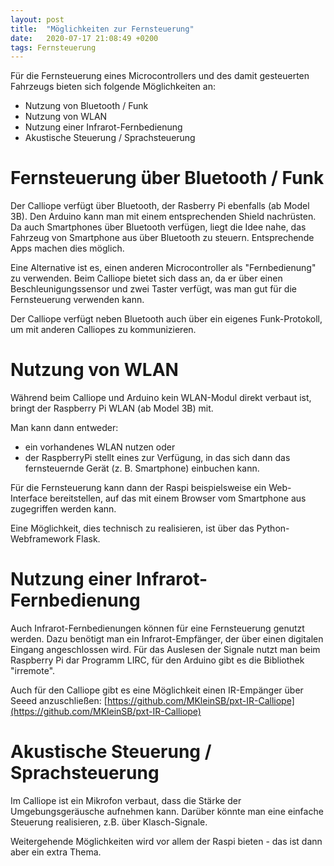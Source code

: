 ```yaml
---
layout: post
title:  "Möglichkeiten zur Fernsteuerung"
date:   2020-07-17 21:08:49 +0200
tags: Fernsteuerung 
---
```


Für die Fernsteuerung eines Microcontrollers und des damit gesteuerten Fahrzeugs bieten sich folgende Möglichkeiten an:
* Nutzung von Bluetooth / Funk
* Nutzung von WLAN
* Nutzung einer Infrarot-Fernbedienung
* Akustische Steuerung / Sprachsteuerung

# Fernsteuerung über Bluetooth / Funk

Der Calliope verfügt über Bluetooth, der Rasberry Pi ebenfalls (ab Model 3B). Den Arduino kann man mit einem entsprechenden Shield nachrüsten. Da auch Smartphones über Bluetooth verfügen, liegt die Idee nahe, das Fahrzeug von Smartphone aus über Bluetooth zu steuern. Entsprechende Apps machen dies möglich.

Eine Alternative ist es, einen anderen Microcontroller als "Fernbedienung" zu verwenden. Beim Calliope bietet sich dass an, da er über einen Beschleunigungssensor und zwei Taster verfügt, was man gut für die Fernsteuerung verwenden kann.

Der Calliope verfügt neben Bluetooth auch über ein eigenes Funk-Protokoll, um mit anderen Calliopes zu kommunizieren.

# Nutzung von WLAN

Während beim Calliope und Arduino kein WLAN-Modul direkt verbaut ist, bringt der Raspberry Pi WLAN (ab Model 3B) mit.

Man kann dann entweder:
* ein vorhandenes WLAN nutzen oder 
* der RaspberryPi stellt eines zur Verfügung, in das sich dann das fernsteuernde Gerät (z. B. Smartphone) einbuchen kann.

Für die Fernsteuerung kann dann der Raspi beispielsweise ein Web-Interface bereitstellen, auf das mit einem Browser vom Smartphone aus zugegriffen werden kann.

Eine Möglichkeit, dies technisch zu realisieren, ist über das Python-Webframework Flask.

# Nutzung einer Infrarot-Fernbedienung

Auch Infrarot-Fernbedienungen können für eine Fernsteuerung genutzt werden. Dazu benötigt man ein Infrarot-Empfänger, der über einen digitalen Eingang angeschlossen wird. Für das Auslesen der Signale nutzt man beim Raspberry Pi dar Programm LIRC, für den Arduino gibt es die Bibliothek "irremote".

Auch für den Calliope gibt es eine Möglichkeit einen IR-Empänger über Seeed anzuschließen: [https://github.com/MKleinSB/pxt-IR-Calliope](https://github.com/MKleinSB/pxt-IR-Calliope)

# Akustische Steuerung / Sprachsteuerung

Im Calliope ist ein Mikrofon verbaut, dass die Stärke der Umgebungsgeräusche aufnehmen kann. Darüber könnte man eine einfache Steuerung realisieren, z.B. über Klasch-Signale.

Weitergehende Möglichkeiten wird vor allem der Raspi bieten - das ist dann aber ein extra Thema.








